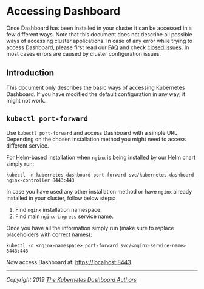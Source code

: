 # Accessing Dashboard

Once Dashboard has been installed in your cluster it can be accessed in a few different ways. Note that this document does not describe all possible ways of accessing cluster applications.
In case of any error while trying to access Dashboard, please first read our [FAQ](../../common/faq.md) and check [closed issues](https://github.com/kubernetes/dashboard/issues?q=is%3Aissue+is%3Aclosed).
In most cases errors are caused by cluster configuration issues.

## Introduction
This document only describes the basic ways of accessing Kubernetes Dashboard.
If you have modified the default configuration in any way, it might not work.

## `kubectl port-forward`

Use `kubectl port-forward` and access Dashboard with a simple URL. Depending on the chosen installation method you might need to access different service.

For Helm-based installation when `nginx` is being installed by our Helm chart simply run:
```shell
kubectl -n kubernetes-dashboard port-forward svc/kubernetes-dashboard-nginx-controller 8443:443
```

In case you have used any other installation method or have `nginx` already installed in your cluster, follow below steps:
1. Find `nginx` installation namespace.
2. Find main `nginx-ingress` service name.

Once you have all the information simply run (make sure to replace placeholders with correct names):
```shell
kubectl -n <nginx-namespace> port-forward svc/<nginx-service-name> 8443:443
```

Now access Dashboard at: [https://localhost:8443](https://localhost:8443).

----
_Copyright 2019 [The Kubernetes Dashboard Authors](https://github.com/kubernetes/dashboard/graphs/contributors)_
